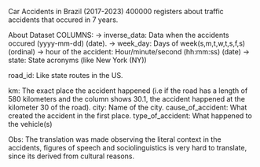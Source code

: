 Car Accidents in Brazil (2017-2023)
400000 registers about traffic accidents that occured in 7 years.


About Dataset
COLUMNS:
-> inverse_data: Data when the accidents occured (yyyy-mm-dd) (date).
-> week_day: Days of week(s,m,t,w,t,s,f,s) (ordinal)
-> hour of the accident: Hour/minute/second (hh:mm:ss) (date)
-> state: State acronyms (like New York (NY))


road_id: Like state routes in the US.

km: The exact place the accident happened (i.e if the road has a length of 580 kilometers and the column shows 30.1, the accident happened at the kilometer 30 of the road).
city: Name of the city.
cause_of_accident: What created the accident in the first place.
type_of_accident: What happened to the vehicle(s)

Obs: The translation was made observing the literal context in the accidents, figures of speech and sociolinguistics is very hard to translate, since its derived from cultural reasons.